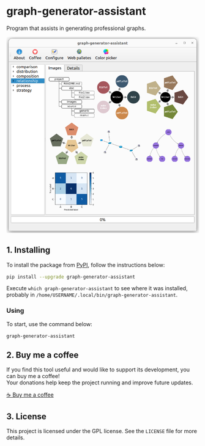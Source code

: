 # graph-generator-assistant

Program that assists in generating professional graphs.

![logo](https://raw.githubusercontent.com/trucomanx/GraphGeneratorAssistant/main/screenshot.png)

## 1. Installing

To install the package from [PyPI](https://pypi.org/project/graph_generator_assistant/), follow the instructions below:


```bash
pip install --upgrade graph-generator-assistant
```

Execute `which graph-generator-assistant` to see where it was installed, probably in `/home/USERNAME/.local/bin/graph-generator-assistant`.

### Using

To start, use the command below:

```bash
graph-generator-assistant
```

## 2. Buy me a coffee

If you find this tool useful and would like to support its development, you can buy me a coffee!  
Your donations help keep the project running and improve future updates.  

[☕ Buy me a coffee](https://ko-fi.com/trucomanx) 

## 3. License

This project is licensed under the GPL license. See the `LICENSE` file for more details.
